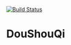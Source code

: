 [![Build Status](https://codefirst.iut.uca.fr/api/badges/axel.de_la_fuente/DouShouQi/status.svg)](https://codefirst.iut.uca.fr/axel.de_la_fuente/DouShouQi)

# DouShouQi

